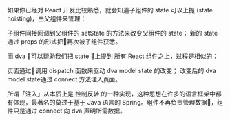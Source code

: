 如果你已经对 React 开发比较熟悉，就会知道子组件的 state 可以上提 (state hoisting)，由父组件来管理：

子组件间接回调到父组件的 setState 的方法来改变父组件的 state；
新的 state 通过 props 的形式把再次被子组件获悉。

而 dva 可以帮助我们把 state 上提到 所有 React 组件之上，过程是相似的：

页面通过调用 dispatch 函数来驱动 dva model state 的改变；
改变后的 dva model state通过 connect 方法注入页面。

所谓「注入」从本质上是 控制反转 的一种实现，这种思想在许多的语言框架中都有体现，最著名的莫过于基于 Java 语言的 Spring。组件不再负责管理数据，组件只是通过 connect 向 dva 声明所需数据。